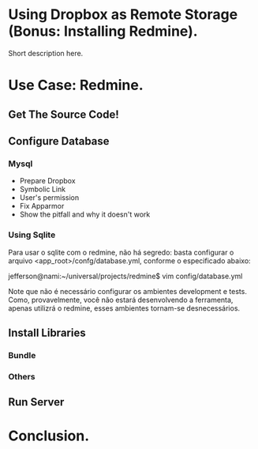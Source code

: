 # Using Dropbox as Remote Storage (Bonus: Installing Redmine).

Short description here.

# Use Case: Redmine.

## Get The Source Code!

## Configure Database

### Mysql

* Prepare Dropbox
* Symbolic Link
* User's permission
* Fix Apparmor
* Show the pitfall and why it doesn't work

### Using Sqlite

Para usar o sqlite com o redmine, não há segredo: basta configurar o arquivo <app_root>/confg/database.yml, conforme o especificado abaixo:

jefferson@nami:~/universal/projects/redmine$ vim config/database.yml

Note que não é necessário configurar os ambientes development e tests. Como, provavelmente, você não estará desenvolvendo a ferramenta, apenas utilizrá o redmine, esses ambientes tornam-se desnecessários.

## Install Libraries

### Bundle

### Others

## Run Server

# Conclusion.
